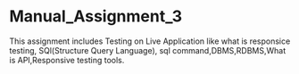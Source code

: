 # Manual_Assignment_3
This assignment includes Testing on Live Application like what is responsice testing, SQl(Structure Query Language), sql command,DBMS,RDBMS,What is API,Responsive testing tools.
